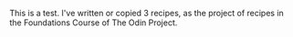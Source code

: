 This is a test. I've written or copied 3 recipes, as the project of recipes in the Foundations Course of The Odin Project.